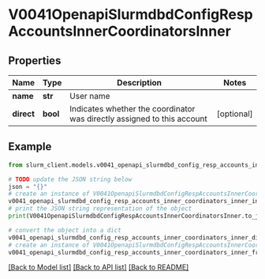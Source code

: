 # V0041OpenapiSlurmdbdConfigRespAccountsInnerCoordinatorsInner


## Properties

Name | Type | Description | Notes
------------ | ------------- | ------------- | -------------
**name** | **str** | User name | 
**direct** | **bool** | Indicates whether the coordinator was directly assigned to this account | [optional] 

## Example

```python
from slurm_client.models.v0041_openapi_slurmdbd_config_resp_accounts_inner_coordinators_inner import V0041OpenapiSlurmdbdConfigRespAccountsInnerCoordinatorsInner

# TODO update the JSON string below
json = "{}"
# create an instance of V0041OpenapiSlurmdbdConfigRespAccountsInnerCoordinatorsInner from a JSON string
v0041_openapi_slurmdbd_config_resp_accounts_inner_coordinators_inner_instance = V0041OpenapiSlurmdbdConfigRespAccountsInnerCoordinatorsInner.from_json(json)
# print the JSON string representation of the object
print(V0041OpenapiSlurmdbdConfigRespAccountsInnerCoordinatorsInner.to_json())

# convert the object into a dict
v0041_openapi_slurmdbd_config_resp_accounts_inner_coordinators_inner_dict = v0041_openapi_slurmdbd_config_resp_accounts_inner_coordinators_inner_instance.to_dict()
# create an instance of V0041OpenapiSlurmdbdConfigRespAccountsInnerCoordinatorsInner from a dict
v0041_openapi_slurmdbd_config_resp_accounts_inner_coordinators_inner_from_dict = V0041OpenapiSlurmdbdConfigRespAccountsInnerCoordinatorsInner.from_dict(v0041_openapi_slurmdbd_config_resp_accounts_inner_coordinators_inner_dict)
```
[[Back to Model list]](../README.md#documentation-for-models) [[Back to API list]](../README.md#documentation-for-api-endpoints) [[Back to README]](../README.md)


